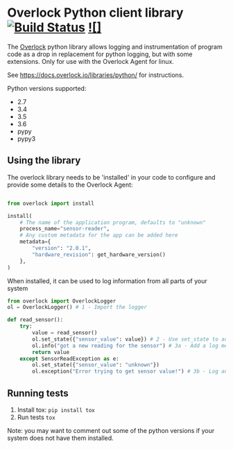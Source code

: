# Overlock Python client library [![Build Status](https://travis-ci.org/OverlockIoT/overlock-python.svg?branch=master)](https://travis-ci.org/OverlockIoT/overlock-python) [![]](https://img.shields.io/pypi/v/overlock.svg)

The [Overlock](https://overlock.io) python library allows logging and instrumentation of program code as a drop in replacement for python logging, but with some extensions. Only for use with the Overlock Agent for linux.

See https://docs.overlock.io/libraries/python/ for instructions.


Python versions supported:

- 2.7
- 3.4
- 3.5
- 3.6
- pypy
- pypy3

## Using the library

The overlock library needs to be 'installed' in your code to configure and provide some details to the Overlock Agent:

```python

from overlock import install

install(
    # The name of the application program, defaults to "unknown"
    process_name="sensor-reader", 
    # Any custom metadata for the app can be added here
    metadata={
        "version": "2.0.1",
        "hardware_revision": get_hardware_version()
    },
)


```

When installed, it can be used to log information from all parts of your system

```python
from overlock import OverlockLogger
ol = OverlockLogger() # 1 - Import the logger

def read_sensor():
    try:
        value = read_sensor()
        ol.set_state({"sensor_value": value}) # 2 - Use set_state to add state to the store
        ol.info("got a new reading for the sensor") # 3a - Add a log message
        return value
    except SensorReadException as e:
        ol.set_state({"sensor_value": "unknown"})
        ol.exception("Error trying to get sensor value!") # 3b - Log an exception

```

## Running tests

1. Install tox: `pip install tox`
2. Run tests `tox`

Note: you may want to comment out some of the python versions if your system does not have them installed.
